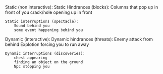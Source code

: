 Static (non interactive):
    Static Hindrances (blocks):
        Columns that pop up in front of you
        crack/hole opening up in front

    Static interruptions (spectacle):
        Sound behind you
        some event happening behind you

Dynamic (interactive):
    Dynamic hindrances (threats):
        Enemy attack from behind
        Explotion forcing you to run away

    Dynamic interruptions (discoveries):
        chest appearing
        finding an object on the ground
        Npc stopping you

